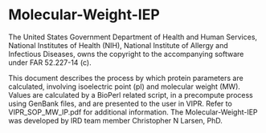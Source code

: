 # Molecular-Weight-IEP

The United States Government Department of Health and Human Services, National Institutes of Health (NIH), National Institute of Allergy and Infectious Diseases, owns the copyright to the accompanying software under FAR 52.227-14 (c).

This document describes the process by which protein parameters are calculated, involving isoelectric point (pI) and molecular weight (MW). Values are calculated by a BioPerl related script, in a precompute process using GenBank files, and are presented to the user in VIPR. Refer to VIPR_SOP_MW_IP.pdf for additional information.  The Molecular-Weight-IEP was developed by IRD team member Christopher N Larsen, PhD.
